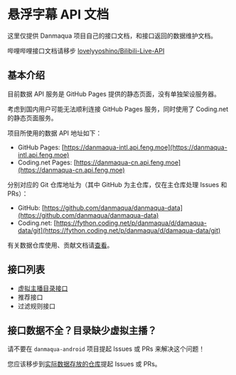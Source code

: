 # 悬浮字幕 API 文档

这里仅提供 Danmaqua 项目自己的接口文档，和接口返回的数据维护文档。

哔哩哔哩接口文档请移步 [lovelyyoshino/Bilibili-Live-API](https://github.com/lovelyyoshino/Bilibili-Live-API)

## 基本介绍

目前数据 API 服务是 GitHub Pages 提供的静态页面，没有单独架设服务器。

考虑到国内用户可能无法顺利连接 GitHub Pages 服务，同时使用了 Coding.net 的静态页面服务。

项目所使用的数据 API 地址如下：

- GitHub Pages: [https://danmaqua-intl.api.feng.moe](https://danmaqua-intl.api.feng.moe)
- Coding.net Pages: [https://danmaqua-cn.api.feng.moe](https://danmaqua-cn.api.feng.moe)

分别对应的 Git 仓库地址为（其中 GitHub 为主仓库，仅在主仓库处理 Issues 和 PRs）：

- GitHub: [https://github.com/danmaqua/danmaqua-data](https://github.com/danmaqua/danmaqua-data)
- Coding.net: [https://fython.coding.net/p/danmaqua/d/damaqua-data/git](https://fython.coding.net/p/danmaqua/d/damaqua-data/git)

有关数据仓库使用、贡献文档请[查看](/api/data_repo.html)。

## 接口列表

- [虚拟主播目录接口](/api/catalog.html)
- 推荐接口
- 过滤规则接口

## 接口数据不全？目录缺少虚拟主播？

请不要在 `danmaqua-android` 项目提起 Issues 或 PRs 来解决这个问题！

您应该移步到[实际数据存放的仓库](https://github.com/danmaqua/danmaqua-data)提起 Issues 或 PRs。

